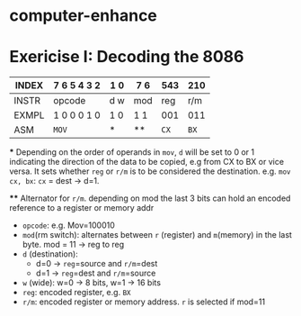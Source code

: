 # computer-enhance

# Exericise I: Decoding the 8086

INDEX    | 7 6 5 4 3 2  |  1 0  | 7 6   |  543   |  210  |
-------- |--------------|-------|-------|--------|-------|
INSTR    |   opcode     |  d w  | mod   |  reg   |  r/m  |
EXMPL    | 1 0 0 0 1 0  |  1 0  | 1 1   |  001   |  011  |
ASM      |     `MOV`    |   *   |  **   |  `CX`  |  `BX` |

**\*** Depending on the order of operands in `mov`, `d` will be set to 0 or 1 indicating the direction of the data to be copied, e.g from CX to BX or vice versa. It sets whether `reg` or `r/m` is to be considered the destination.
e.g. `mov cx, bx`:  `cx` = dest -> d=1.

**\*\*** Alternator for `r/m`. depending on mod the last 3 bits can hold an encoded reference to a register or memory addr

- `opcode`: e.g. Mov=100010
- `mod`(rm switch): alternates between `r` (register) and `m`(memory) in the last byte. 
mod = 11 -> reg to reg
- `d` (destination): 
    - d=0 -> `reg`=source and `r/m`=dest
    - d=1 -> `reg`=dest and `r/m`=source
- `w` (wide): w=0 -> 8 bits, w=1 -> 16 bits
- `reg`: encoded register, e.g. `BX`
- `r/m`: encoded register or memory address. `r` is selected if mod=11 